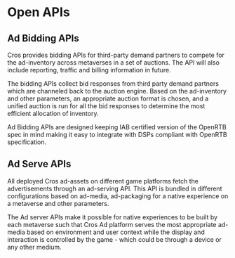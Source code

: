 # Open APIs

## Ad Bidding APIs

Cros provides bidding APIs for third-party demand partners to compete for the ad-inventory across metaverses in a set of auctions. The API will also include reporting, traffic and billing information in future.

The bidding APIs collect bid responses from third party demand partners which are channeled back to the auction engine. Based on the ad-inventory and other parameters, an appropriate auction format is chosen, and a unified auction is run for all the bid responses to determine the most efficient allocation of inventory.

Ad Bidding APIs are designed keeping IAB certified version of the OpenRTB spec in mind making it easy to integrate with DSPs compliant with OpenRTB specification.

## Ad Serve APIs

All deployed Cros ad-assets on different game platforms fetch the advertisements through an ad-serving API. This API is bundled in different configurations based on ad-media, ad-packaging for a native experience on a metaverse and other parameters.

The Ad server APIs make it possible for native experiences to be built by each metaverse such that Cros Ad platform serves the most appropriate ad-media based on environment and user context while the display and interaction is controlled by the game - which could be through a device or any other medium.
